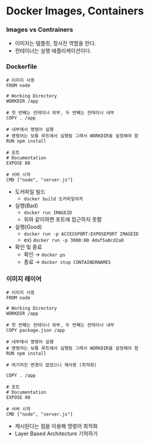 # Docker Images, Containers

### Images vs Contrainers

- 이미지는 템플릿, 청사진 역할을 한다.
- 컨테이너는 실행 애플리케이션이다.

### Dockerfile

```docker
# 이미지 사용
FROM node

# Working Directory
WORKDIR /app

# 첫 번째는 컨테이너 외부, 두 번째는 컨테이너 내부
COPY . /app

# 내부에서 명령어 실행
# 명령어는 보통 루트에서 실행됨 그래서 WORKDIR을 설정해야 함
RUN npm install

# 포트
# Documentation
EXPOSE 80

# 서버 시작
CMD ["node", "server.js"]
```

- 도커파일 빌드
    - `docker build 도커파일위치`
- 실행(Bad)
    - `docker run IMAGEID`
    - 위와 같이하면 포트에 접근하지 못함
- 실행(Good)
    - `docker run -p ACCESSPORT:EXPOSEPORT IMAGEID`
    - ex) `docker run -p 3000:80 4daf5a0cd2a0`
- 확인 및 종료
    - 확인 → `docker ps`
    - 종료 → `docker stop CONTAINERNAMES`

### 이미지 레이어

```docker
# 이미지 사용
FROM node

# Working Directory
WORKDIR /app

# 첫 번째는 컨테이너 외부, 두 번째는 컨테이너 내부
COPY package.json /app

# 내부에서 명령어 실행
# 명령어는 보통 루트에서 실행됨 그래서 WORKDIR을 설정해야 함
RUN npm install

# 여기까진 변경이 없었으니 재사용 (최적화)

COPY . /app

# 포트
# Documentation
EXPOSE 80

# 서버 시작
CMD ["node", "server.js"]
```

- 캐시된다는 점을 이용해 명령어 최적화
- Layer Based Architecture 기억하기